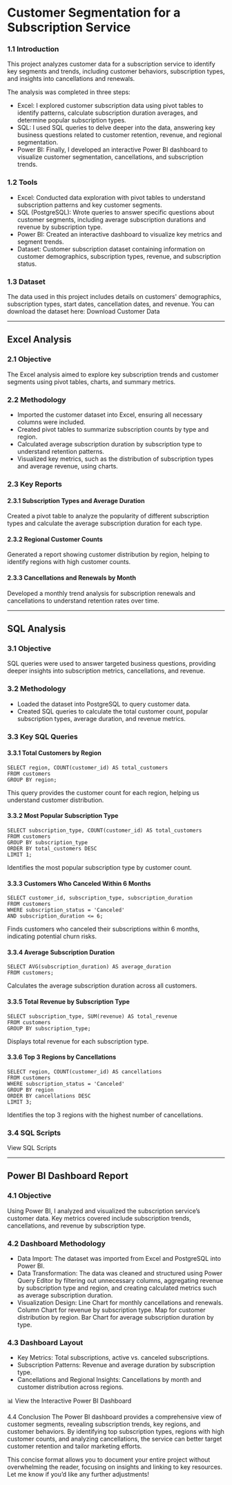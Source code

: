 # Customer Segmentation for a Subscription Service

### 1.1 Introduction
This project analyzes customer data for a subscription service to identify key segments and trends, including customer behaviors, subscription types, and insights into cancellations and renewals.

The analysis was completed in three steps:
- Excel: I explored customer subscription data using pivot tables to identify patterns, calculate subscription duration averages, and determine popular subscription types.
- SQL: I used SQL queries to delve deeper into the data, answering key business questions related to customer retention, revenue, and regional segmentation.
- Power BI: Finally, I developed an interactive Power BI dashboard to visualize customer segmentation, cancellations, and subscription trends.

### 1.2 Tools
- Excel: Conducted data exploration with pivot tables to understand subscription patterns and key customer segments.
- SQL (PostgreSQL): Wrote queries to answer specific questions about customer segments, including average subscription durations and revenue by subscription type.
- Power BI: Created an interactive dashboard to visualize key metrics and segment trends.
- Dataset: Customer subscription dataset containing information on customer demographics, subscription types, revenue, and subscription status.

### 1.3 Dataset
The data used in this project includes details on customers' demographics, subscription types, start dates, cancellation dates, and revenue. You can download the dataset here:
Download Customer Data




---
## Excel Analysis
### 2.1 Objective
The Excel analysis aimed to explore key subscription trends and customer segments using pivot tables, charts, and summary metrics.

### 2.2 Methodology
- Imported the customer dataset into Excel, ensuring all necessary columns were included.
- Created pivot tables to summarize subscription counts by type and region.
- Calculated average subscription duration by subscription type to understand retention patterns.
- Visualized key metrics, such as the distribution of subscription types and average revenue, using charts.

### 2.3 Key Reports
#### 2.3.1 Subscription Types and Average Duration
Created a pivot table to analyze the popularity of different subscription types and calculate the average subscription duration for each type.

#### 2.3.2 Regional Customer Counts
Generated a report showing customer distribution by region, helping to identify regions with high customer counts.

#### 2.3.3 Cancellations and Renewals by Month
Developed a monthly trend analysis for subscription renewals and cancellations to understand retention rates over time.




---
## SQL Analysis
### 3.1 Objective
SQL queries were used to answer targeted business questions, providing deeper insights into subscription metrics, cancellations, and revenue.

### 3.2 Methodology
- Loaded the dataset into PostgreSQL to query customer data.
- Created SQL queries to calculate the total customer count, popular subscription types, average duration, and revenue metrics.

### 3.3 Key SQL Queries
#### 3.3.1 Total Customers by Region
```
SELECT region, COUNT(customer_id) AS total_customers
FROM customers
GROUP BY region;
```
This query provides the customer count for each region, helping us understand customer distribution.

#### 3.3.2 Most Popular Subscription Type
```
SELECT subscription_type, COUNT(customer_id) AS total_customers
FROM customers
GROUP BY subscription_type
ORDER BY total_customers DESC
LIMIT 1;
```
Identifies the most popular subscription type by customer count.

#### 3.3.3 Customers Who Canceled Within 6 Months
```
SELECT customer_id, subscription_type, subscription_duration
FROM customers
WHERE subscription_status = 'Canceled' 
AND subscription_duration <= 6;
```
Finds customers who canceled their subscriptions within 6 months, indicating potential churn risks.

#### 3.3.4 Average Subscription Duration
```
SELECT AVG(subscription_duration) AS average_duration
FROM customers;
```
Calculates the average subscription duration across all customers.

#### 3.3.5 Total Revenue by Subscription Type
```
SELECT subscription_type, SUM(revenue) AS total_revenue
FROM customers
GROUP BY subscription_type;
```
Displays total revenue for each subscription type.

#### 3.3.6 Top 3 Regions by Cancellations
```
SELECT region, COUNT(customer_id) AS cancellations
FROM customers
WHERE subscription_status = 'Canceled'
GROUP BY region
ORDER BY cancellations DESC
LIMIT 3;
```
Identifies the top 3 regions with the highest number of cancellations.

### 3.4 SQL Scripts
View SQL Scripts




---
## Power BI Dashboard Report
### 4.1 Objective
Using Power BI, I analyzed and visualized the subscription service’s customer data. Key metrics covered include subscription trends, cancellations, and revenue by subscription type.

### 4.2 Dashboard Methodology
- Data Import: The dataset was imported from Excel and PostgreSQL into Power BI.
- Data Transformation: The data was cleaned and structured using Power Query Editor by filtering out unnecessary columns, aggregating revenue by subscription type and region, and creating calculated metrics such as average subscription duration.
- Visualization Design:
Line Chart for monthly cancellations and renewals.
Column Chart for revenue by subscription type.
Map for customer distribution by region.
Bar Chart for average subscription duration by type.

### 4.3 Dashboard Layout
- Key Metrics: Total subscriptions, active vs. canceled subscriptions.
- Subscription Patterns: Revenue and average duration by subscription type.
- Cancellations and Regional Insights: Cancellations by month and customer distribution across regions.

📊 View the Interactive Power BI Dashboard

4.4 Conclusion
The Power BI dashboard provides a comprehensive view of customer segments, revealing subscription trends, key regions, and customer behaviors. By identifying top subscription types, regions with high customer counts, and analyzing cancellations, the service can better target customer retention and tailor marketing efforts.

This concise format allows you to document your entire project without overwhelming the reader, focusing on insights and linking to key resources. Let me know if you’d like any further adjustments!
